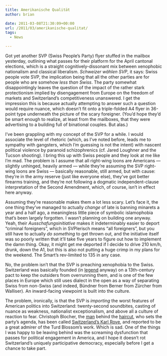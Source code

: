 ```yaml
---
title: Amerikanische Qualität
author: brian

date: 2011-03-08T21:30:09+00:00
url: /2011/03/amerikanische-qualitat/
tags:
  - News

---
```

Got yet another SVP (Swiss People&#8217;s Party) flyer stuffed in the mailbox yesterday, outlining what passes for their platform for the April cantonal elections, which is a straight cognitively-dissonant mix between xenophobic nationalism and classical liberalism. _Schweizer wählen SVP_, it says: Swiss people vote SVP, the implication being that all the other parties are for people who are somehow _less than Swiss_. The party somewhat disappointingly leaves the question of the impact of the rather stark protectionism implied by disengagement from Europe on the freedom of markets and Switzerland&#8217;s competitiveness unanswered. I get the impression this is because actually attempting to answer such a question would require nuance, which doesn&#8217;t fit onto a triple-folded A4 flyer in 36-point type underneath the picture of the scary foreigner. (You&#8217;d hope they&#8217;d be smart enough to realize, at least from the mailboxes, that they were advertising to a building full of binational couples. But alas.)

<!--more-->

I&#8217;ve been grappling with my concept of the SVP for a while. I would associate the level of rhetoric (which, as I&#8217;ve noted before, leads me to sympathy with gangsters, which I&#8217;m guessing is not the intent) with nascent political violence by paranoid schizophrenics (cf. Jared Loughner and the Tucson shooting). I bring this up with Swiss people and they look at me like I&#8217;m mad. The problem is I assume that all right-wing loons are Americans — slightly unhinged, heavily armed — while they&#8217;re assuming the SVP right-wing loons are Swiss — basically reasonable, still armed, but with cause: they&#8217;re in the army reserve (just like everyone else), they&#8217;ve got better firearms training, and they&#8217;re not following a dogmatic independent-clause interpretation of the Second Amendment, which, of course, isn&#8217;t in effect here anyway.

Assuming they&#8217;re reasonable makes them a lot less scary. Let&#8217;s face it, the one thing they&#8217;ve managed to actually _change_ of late is banning minarets a year and a half ago, a meaningless little piece of symbolic islamophobia that&#8217;s been largely forgotten. I wasn&#8217;t planning on building one anyway. Yeah, their _Ausschafungsinitiative_ makes it indeterminably easier to deport &#8220;criminal foreigners&#8221;, which in SVPlerisch means &#8220;all foreigners&#8221;, but you still have to actually _do something_ to get thrown out, and the initiative itself was so poorly written that it&#8217;ll take five years to figure out how to implement the damn thing. Okay, it might get me deported if I decide to drive 210 km/h, drunk, down the A1, but this is also not putting a huge crimp in my plans for the weekend. The Smart&#8217;s rev-limited to 135 in any case.

No, the problem isn&#8217;t that the SVP is preaching xenophobia to the Swiss. Switzerland was basically founded (in [legend][1] anyway) on a 13th-century pact to keep the outsiders from overrunning them, and is one of the few places in Europe which still uses dialect in the open as a way of separating Swiss from non-Swiss (and indeed, Bündner from Berner from Zürcher from Walliser). An inward-facing viewpoint is built into the culture.

The problem, ironically, is that the SVP is _importing_ the worst features of American politics into Switzerland: twenty-second soundbites, casting of nuance as weakness, nationalist exceptionalism, and above all a culture of reaction to fear. Christoph Blocher, the [man][2] behind the [haircut][3], who sets the party&#8217;s agenda, has been called [Switzerland&#8217;s Karl Rove][4], and reported to be a great admirer of the Turd Blossom&#8217;s work. Which is sad. One of the things I was happy to be leaving behind was the screaming dysfunction that passes for political engagement in America, and I hope it doesn&#8217;t rot Switzerland&#8217;s uniquely participative democracy, especially before I get a chance to take part.

 [1]: http://en.wikipedia.org/wiki/Rütlischwur
 [2]: http://en.wikipedia.org/wiki/Christoph_Blocher
 [3]: http://en.wikipedia.org/wiki/Toni_Brunner
 [4]: http://open.salon.com/blog/lost_in_berlin/2010/01/14/the_swiss_right_identifies_a_new_scapegoat_-_germans